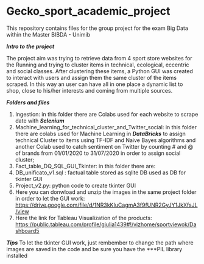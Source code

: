 # Gecko_sport_academic_project
This repository contains files for the group project for the exam Big Data within the Master BIBDA - Unimib



***Intro to the project***

The project aim was trying to retrieve data from 4 sport store websites for the Running and trying to cluster items in technical, ecological, eccentric and social classes.
After clustering these items, a Python GUI was created to interact with users and assign them the same cluster of the items scraped. In this way an user can have all in one place a dynamic list to shop, close to his/her interests and coming from multiple sources.

***Folders and files***
1. Ingestion: in this folder there are Colabs used for each website to scrape date with ***Selenium***
2. Machine_learning_for_technical_cluster_and_Twitter_social: in this folder there are colabs used for Machine Learning in ***DataBricks*** to assign technical Cluster to items using TF-IDF and Naive Bayes algorithms and another Colab used to catch sentiment on Twitter by counting # and @ of brands from 01/01/2020 to 31/07/2020 in order to assign social cluster;
3. Fact_table_DQ_SQL_GUI_Tkinter: in this folder there are:
  1. DB_unificato_v1.sql : factual table stored as sqlite DB used as DB for tkinter GUI
  2. Project_v2.py: python code to create tkinter GUI
  3. Here you can donwload and unzip the images in the same project folder in order to let the GUI work: https://drive.google.com/file/d/1NR3kKIuCagmA3f9fUNR2GyJY1JkXfsJL/view
4. Here the link for Tableau Visualization of the products: https://public.tableau.com/profile/giulia1439#!/vizhome/sportviewok/Dashboard5
 
 
 ***Tips***
 To let the tkinter GUI work, just rembember to change the path where images are saved in the code and be sure you have the ***PIL library installed
 

